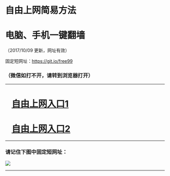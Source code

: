 ﻿# 自由上网简易方法

# 电脑、手机一键翻墙

（2017/10/09 更新，网址有效）

固定短网址：https://git.io/free99

### （微信如打不开，请转到浏览器打开）


***





# &nbsp;&nbsp; <a href="http://ft774119277.fwq-tz-1001.info/fwqtz01.html?t=100900127555 " target="_blank">自由上网入口1</a>
# &nbsp;&nbsp; <a href="http://ft1407520004.fwq-tz-1002.info/fwqtz02.html?t=100900114966 " target="_blank">自由上网入口2</a>
***

### 请记住下图中固定短网址：

<img src="https://s3-us-west-2.amazonaws.com/fwq-1001/yjfq-20170905okok.png" /> 


***

